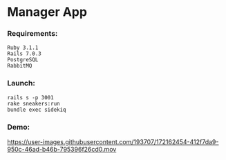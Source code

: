# Manager App

### Requirements:
```
Ruby 3.1.1
Rails 7.0.3
PostgreSQL
RabbitMQ
```


### Launch:
```
rails s -p 3001
rake sneakers:run
bundle exec sidekiq
```


### Demo:

https://user-images.githubusercontent.com/193707/172162454-412f7da9-950c-46ad-b46b-795396f26cd0.mov



